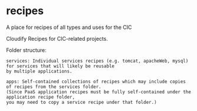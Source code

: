recipes
=======

A place for recipes of all types and uses for the CIC

Cloudify Recipes for CIC-related projects.

Folder structure:

    services: Individual services recipes (e.g. tomcat, apacheWeb, mysql) for services that will likely be reusable 
    by multiple applications.
    
    apps: Self-contained collections of recipes which may include copies of recipes from the services folder. 
    (Since PaaS application recipes must be fully self-contained under the application recipe folder, 
    you may need to copy a service recipe under that folder.)
